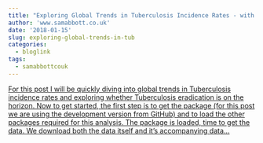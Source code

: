 ```yaml
---
title: "Exploring Global Trends in Tuberculosis Incidence Rates - with GetTBinR"
author: 'www.samabbott.co.uk'
date: '2018-01-15'
slug: exploring-global-trends-in-tub
categories:
  - bloglink
tags:
  - samabbottcouk
---
```


[For this post I will be quickly diving into global trends in Tuberculosis incidence rates and exploring whether Tuberculosis eradication is on the horizon. Now to get started, the first step is to get the package (for this post we are using the development version from GitHub) and to load the other packages required for this analysis. The package is loaded, time to get the data. We download both the data itself and it’s accompanying data...<click to read more>](http://www.samabbott.co.uk/post/intro-gettbinr/)

